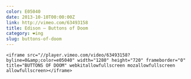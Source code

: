 ```yaml
---
color: E05040
date: 2013-10-10T00:00:00Z
link: http://vimeo.com/63493158
title: Edison – Buttons of Doom
category: ❤ing
slug: buttons-of-doom
---
```


<div class="embed video vimeo">
    <style type="text/css" scoped>
        .embed:after {
            padding-top: 56.25% !important;
        }
    </style>

    <iframe src="//player.vimeo.com/video/63493158?byline=0&amp;color=e05040" width="1280" height="720" frameborder="0" title="BUTTONS OF DOOM" webkitallowfullscreen mozallowfullscreen allowfullscreen></iframe>
</div>
